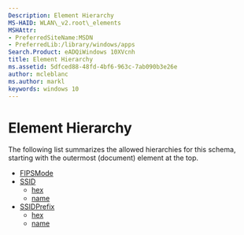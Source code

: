 ```yaml
---
Description: Element Hierarchy
MS-HAID: WLAN\_v2.root\_elements
MSHAttr:
- PreferredSiteName:MSDN
- PreferredLib:/library/windows/apps
Search.Product: eADQiWindows 10XVcnh
title: Element Hierarchy
ms.assetid: 5dfced88-48fd-4bf6-963c-7ab090b3e26e
author: mcleblanc
ms.author: markl
keywords: windows 10
---
```


# Element Hierarchy


The following list summarizes the allowed hierarchies for this schema, starting with the outermost (document) element at the top.

-   [FIPSMode](element-fipsmode.md)
-   [SSID](element-ssid.md)
    -   [hex](element-hex.md)
    -   [name](element-name.md)
-   [SSIDPrefix](element-ssidprefix.md)
    -   [hex](element-1-hex.md)
    -   [name](element-1-name.md)

 

 



